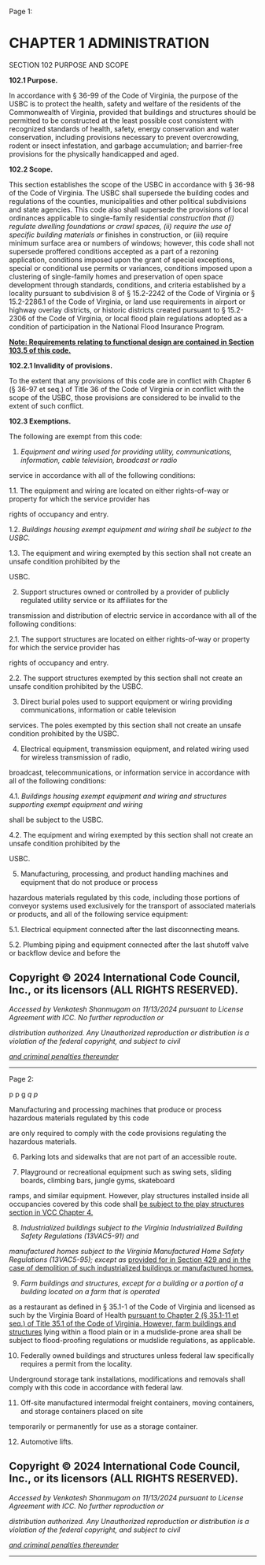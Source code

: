 Page 1:

# CHAPTER 1 ADMINISTRATION

 SECTION 102
 PURPOSE AND SCOPE


**102.1 Purpose.**


In accordance with § 36-99 of the Code of Virginia, the purpose of the USBC is to protect the health, safety and welfare of
the residents of the Commonwealth of Virginia, provided that buildings and structures should be permitted to be
constructed at the least possible cost consistent with recognized standards of health, safety, energy conservation and
water conservation, including provisions necessary to prevent overcrowding, rodent or insect infestation, and garbage
accumulation; and barrier-free provisions for the physically handicapped and aged.


**102.2 Scope.**


This section establishes the scope of the USBC in accordance with § 36-98 of the Code of Virginia. The USBC shall
supersede the building codes and regulations of the counties, municipalities and other political subdivisions and state
agencies. This code also shall supersede the provisions of local ordinances applicable to single-family residential
_construction that (i) regulate dwelling foundations or crawl spaces, (ii) require the use of specific building materials or_
finishes in construction, or (iii) require minimum surface area or numbers of windows; however, this code shall not
supersede proffered conditions accepted as a part of a rezoning application, conditions imposed upon the grant of special
exceptions, special or conditional use permits or variances, conditions imposed upon a clustering of single-family homes
and preservation of open space development through standards, conditions, and criteria established by a locality
pursuant to subdivision 8 of § 15.2-2242 of the Code of Virginia or § 15.2-2286.1 of the Code of Virginia, or land use
requirements in airport or highway overlay districts, or historic districts created pursuant to § 15.2-2306 of the Code of
Virginia, or local flood plain regulations adopted as a condition of participation in the National Flood Insurance Program.


**[Note: Requirements relating to functional design are contained in Section 103.5 of this code.](http://codes.iccsafe.org/#VACC2021P1_Ch01_Sec103.5)**

**102.2.1 Invalidity of provisions.**


To the extent that any provisions of this code are in conflict with Chapter 6 (§ 36-97 et seq.) of Title 36 of the Code of
Virginia or in conflict with the scope of the USBC, those provisions are considered to be invalid to the extent of such
conflict.

**102.3 Exemptions.**

The following are exempt from this code:

1. _Equipment and wiring used for providing utility, communications, information, cable television, broadcast or radio_

service in accordance with all of the following conditions:

1.1. The equipment and wiring are located on either rights-of-way or property for which the service provider has

rights of occupancy and entry.

1.2. _Buildings housing exempt equipment and wiring shall be subject to the USBC._

1.3. The equipment and wiring exempted by this section shall not create an unsafe condition prohibited by the

USBC.

2. Support structures owned or controlled by a provider of publicly regulated utility service or its affiliates for the

transmission and distribution of electric service in accordance with all of the following conditions:

2.1. The support structures are located on either rights-of-way or property for which the service provider has

rights of occupancy and entry.

2.2. The support structures exempted by this section shall not create an unsafe condition prohibited by the USBC.

3. Direct burial poles used to support equipment or wiring providing communications, information or cable television

services. The poles exempted by this section shall not create an unsafe condition prohibited by the USBC.

4. Electrical equipment, transmission equipment, and related wiring used for wireless transmission of radio,

broadcast, telecommunications, or information service in accordance with all of the following conditions:

4.1. _Buildings housing exempt equipment and wiring and structures supporting exempt equipment and wiring_

shall be subject to the USBC.

4.2. The equipment and wiring exempted by this section shall not create an unsafe condition prohibited by the

USBC.

5. Manufacturing, processing, and product handling machines and equipment that do not produce or process

hazardous materials regulated by this code, including those portions of conveyor systems used exclusively for the
transport of associated materials or products, and all of the following service equipment:


5.1. Electrical equipment connected after the last disconnecting means.


5.2. Plumbing piping and equipment connected after the last shutoff valve or backflow device and before the

## Copyright © 2024 International Code Council, Inc., or its licensors (ALL RIGHTS RESERVED).

_Accessed by Venkatesh Shanmugam on 11/13/2024 pursuant to License Agreement with ICC. No further reproduction or_

_distribution authorized. Any Unauthorized reproduction or distribution is a violation of the federal copyright, and subject to civil_

_[and criminal penalties thereunder](http://codes.iccsafe.org/content/VACC2021P1/chapter-1-administration#VACC2021P1_Ch01_Sec102)_


-----



Page 2:

p p g _q_ _p_

Manufacturing and processing machines that produce or process hazardous materials regulated by this code

are only required to comply with the code provisions regulating the hazardous materials.

6. Parking lots and sidewalks that are not part of an accessible route.

7. Playground or recreational equipment such as swing sets, sliding boards, climbing bars, jungle gyms, skateboard

ramps, and similar equipment. However, play structures installed inside all occupancies covered by this code shall
[be subject to the play structures section in VCC Chapter 4.](http://codes.iccsafe.org/#VACC2021P1_Ch04)

8. _Industrialized buildings subject to the Virginia Industrialized Building Safety Regulations (13VAC5-91) and_

_manufactured homes subject to the Virginia Manufactured Home Safety Regulations (13VAC5-95); except as_
[provided for in Section 429 and in the case of demolition of such industrialized buildings or manufactured homes.](http://codes.iccsafe.org/#VACC2021P1_Ch04_Sec429)

9. _Farm buildings and structures, except for a building or a portion of a building located on a farm that is operated_

as a restaurant as defined in § 35.1-1 of the Code of Virginia and licensed as such by the Virginia Board of Health
[pursuant to Chapter 2 (§ 35.1-11 et seq.) of Title 35.1 of the Code of Virginia. However, farm buildings and structures](http://codes.iccsafe.org/#VACC2021P1_Ch02)
lying within a flood plain or in a mudslide-prone area shall be subject to flood-proofing regulations or mudslide
regulations, as applicable.

10. Federally owned buildings and structures unless federal law specifically requires a permit from the locality.

Underground storage tank installations, modifications and removals shall comply with this code in accordance with
federal law.

11. Off-site manufactured intermodal freight containers, moving containers, and storage containers placed on site

temporarily or permanently for use as a storage container.

12. Automotive lifts.

## Copyright © 2024 International Code Council, Inc., or its licensors (ALL RIGHTS RESERVED).

_Accessed by Venkatesh Shanmugam on 11/13/2024 pursuant to License Agreement with ICC. No further reproduction or_

_distribution authorized. Any Unauthorized reproduction or distribution is a violation of the federal copyright, and subject to civil_

_[and criminal penalties thereunder](http://codes.iccsafe.org/content/VACC2021P1/chapter-1-administration#VACC2021P1_Ch01_Sec102)_


-----



